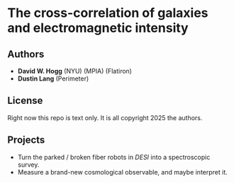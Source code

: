 # The cross-correlation of galaxies and electromagnetic intensity

## Authors
- **David W. Hogg** (NYU) (MPIA) (Flatiron)
- **Dustin Lang** (Perimeter)

## License
Right now this repo is text only. It is all copyright 2025 the authors.

## Projects
- Turn the parked / broken fiber robots in *DESI* into a spectroscopic survey.
- Measure a brand-new cosmological observable, and maybe interpret it.
